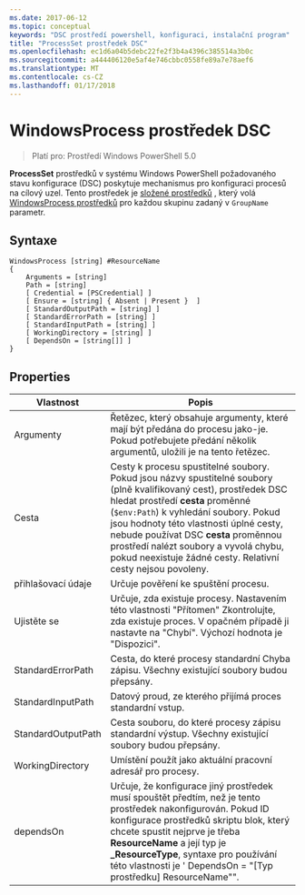 ```yaml
---
ms.date: 2017-06-12
ms.topic: conceptual
keywords: "DSC prostředí powershell, konfiguraci, instalační program"
title: "ProcessSet prostředek DSC"
ms.openlocfilehash: ec1d6a04b5debc22fe2f3b4a4396c385514a3b0c
ms.sourcegitcommit: a444406120e5af4e746cbbc0558fe89a7e78aef6
ms.translationtype: MT
ms.contentlocale: cs-CZ
ms.lasthandoff: 01/17/2018
---
```

# <a name="dsc-windowsprocess-resource"></a>WindowsProcess prostředek DSC

> Platí pro: Prostředí Windows PowerShell 5.0

**ProcessSet** prostředků v systému Windows PowerShell požadovaného stavu konfigurace (DSC) poskytuje mechanismus pro konfiguraci procesů na cílový uzel. Tento prostředek je [složené prostředků](authoringResourceComposite.md) , který volá [WindowsProcess prostředků](windowsProcessResource.md) pro každou skupinu zadaný v `GroupName` parametr.

## <a name="syntax"></a>Syntaxe

```
WindowsProcess [string] #ResourceName
{
    Arguments = [string]
    Path = [string]
    [ Credential = [PSCredential] ]
    [ Ensure = [string] { Absent | Present }  ]
    [ StandardOutputPath = [string] ]
    [ StandardErrorPath = [string] ]
    [ StandardInputPath = [string] ]   
    [ WorkingDirectory = [string] ]
    [ DependsOn = [string[]] ]
}
```

## <a name="properties"></a>Properties
|  Vlastnost  |  Popis   | 
|---|---| 
| Argumenty| Řetězec, který obsahuje argumenty, které mají být předána do procesu jako-je. Pokud potřebujete předání několik argumentů, uložili je na tento řetězec.| 
| Cesta| Cesty k procesu spustitelné soubory. Pokud jsou názvy spustitelné soubory (plně kvalifikovaný cest), prostředek DSC hledat prostředí **cesta** proměnné (`$env:Path`) k vyhledání soubory. Pokud jsou hodnoty této vlastnosti úplné cesty, nebude používat DSC **cesta** proměnnou prostředí nalézt soubory a vyvolá chybu, pokud neexistuje žádné cesty. Relativní cesty nejsou povoleny.| 
| přihlašovací údaje| Určuje pověření ke spuštění procesu.| 
| Ujistěte se| Určuje, zda existuje procesy. Nastavením této vlastnosti "Přítomen" Zkontrolujte, zda existuje proces. V opačném případě ji nastavte na "Chybí". Výchozí hodnota je "Dispozici".| 
| StandardErrorPath| Cesta, do které procesy standardní Chyba zápisu. Všechny existující soubory budou přepsány.| 
| StandardInputPath| Datový proud, ze kterého přijímá proces standardní vstup.| 
| StandardOutputPath| Cesta souboru, do které procesy zápisu standardní výstup. Všechny existující soubory budou přepsány.| 
| WorkingDirectory| Umístění použít jako aktuální pracovní adresář pro procesy.| 
| dependsOn | Určuje, že konfigurace jiný prostředek musí spouštět předtím, než je tento prostředek nakonfigurován. Pokud ID konfigurace prostředků skriptu blok, který chcete spustit nejprve je třeba **ResourceName** a její typ je **_ResourceType**, syntaxe pro používání této vlastnosti je ' DependsOn = "[Typ prostředku] ResourceName"".| 

